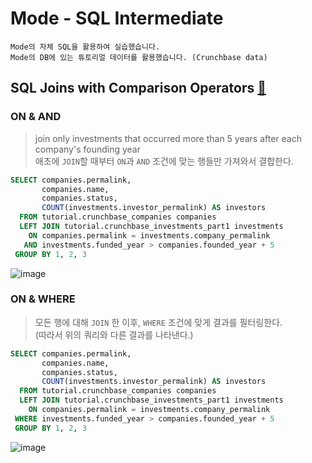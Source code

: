# Mode - SQL Intermediate
```
Mode의 자체 SQL을 활용하여 실습했습니다.
Mode의 DB에 있는 튜토리얼 데이터를 활용했습니다. (Crunchbase data)
```
## SQL Joins with Comparison Operators [🔗](https://mode.com/sql-tutorial/sql-join-comparison-operators/)
### ON & AND
> join only investments that occurred more than 5 years after each company's founding year <br>애초에 `JOIN`할 때부터 `ON`과 `AND` 조건에 맞는 행들만 가져와서 결합한다.
  ```sql
  SELECT companies.permalink,
         companies.name,
         companies.status,
         COUNT(investments.investor_permalink) AS investors
    FROM tutorial.crunchbase_companies companies
    LEFT JOIN tutorial.crunchbase_investments_part1 investments
      ON companies.permalink = investments.company_permalink
     AND investments.funded_year > companies.founded_year + 5
   GROUP BY 1, 2, 3
  ``` 
  ![image](https://user-images.githubusercontent.com/74661937/150294033-d810cb6d-feb7-4349-847c-88168a46ab36.png)

### ON & WHERE
> 모든 행에 대해 `JOIN` 한 이후, `WHERE` 조건에 맞게 결과를 필터링한다. <br>(따라서 위의 쿼리와 다른 결과를 나타낸다.)
```sql
SELECT companies.permalink,
       companies.name,
       companies.status,
       COUNT(investments.investor_permalink) AS investors
  FROM tutorial.crunchbase_companies companies
  LEFT JOIN tutorial.crunchbase_investments_part1 investments
    ON companies.permalink = investments.company_permalink
 WHERE investments.funded_year > companies.founded_year + 5
 GROUP BY 1, 2, 3
```
![image](https://user-images.githubusercontent.com/74661937/150295106-279eabbb-c4ab-4b29-96d3-69fe75dbcaec.png)
